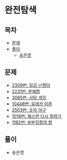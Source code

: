 완전탐색
=======

목차
----
* [문제](#문제)
* [풀이](#풀이)
  * [송은영](#송은영)


문제
----
 * [2309번: 일곱 난쟁이](https://www.acmicpc.net/problem/2309)
 * [2231번: 분해합](https://www.acmicpc.net/problem/2231)
 * [3085번: 사탕 게임](https://www.acmicpc.net/problem/3085)
 * [10448번: 유레카 이론](https://www.acmicpc.net/problem/10448)
 * [2503번: 숫자 야구](https://www.acmicpc.net/problem/2503)
 * [1018번: 체스판 다시 칠하기](https://www.acmicpc.net/problem/1018)
 * [1182번: 부분집합의 합](https://www.acmicpc.net/problem/1182)
 

풀이
----
* 송은영
